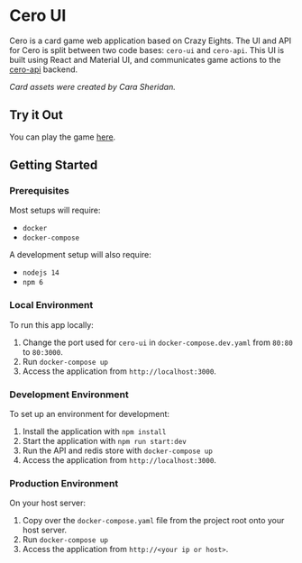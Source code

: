 # Cero UI
Cero is a card game web application based on Crazy Eights. The UI and API for Cero is split between two code bases: `cero-ui` and `cero-api`. 
This UI is built using React and Material UI, and communicates game actions to the [cero-api](https://github.com/drodriguln/cero-api) backend.

_Card assets were created by Cara Sheridan._

## Try it Out

You can play the game [here](http://34.83.61.213).

## Getting Started

### Prerequisites
Most setups will require:
- `docker`
- `docker-compose`

A development setup will also require:
- `nodejs 14`
- `npm 6`

### Local Environment
To run this app locally:
1. Change the port used for `cero-ui` in `docker-compose.dev.yaml` from `80:80` to `80:3000`.
2. Run `docker-compose up`
3. Access the application from `http://localhost:3000`.

### Development Environment
To set up an environment for development:
1. Install the application with `npm install`
2. Start the application with `npm run start:dev`
3. Run the API and redis store with `docker-compose up`
4. Access the application from `http://localhost:3000`.

### Production Environment
On your host server:
1. Copy over the `docker-compose.yaml` file from the project root onto your host server.
2. Run `docker-compose up`
3. Access the application from `http://<your ip or host>`.